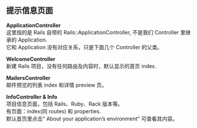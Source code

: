 ## 提示信息页面

**ApplicationController**
<br>
这里指的是 Rails 自带的 Rails::ApplicationController, 不是我们 Controller 里继承的 Application.
<br>
它和 Application 没有对应关系，只是下面几个 Controller 的父类。

**WelcomeController**
<br>
新建 Rails 项目，没有任何路由及内容时，默认显示的首页 index.

**MailersController**
<br>
邮件预览的列表 index 和详情 preview 页。

**InfoController & Info**
<br>
项目信息页面，包括 Rails、Ruby、Rack 版本等。
<br>
有页面：index(同 routes) 和 properties.
<br>
默认首页里点击"
About your application’s environment" 可查看其内容。
